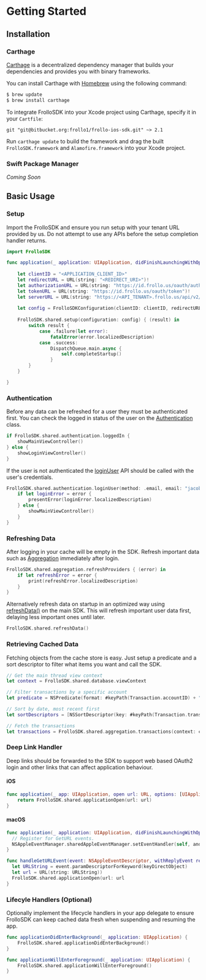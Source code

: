 # Getting Started

## Installation

### Carthage

[Carthage](https://github.com/Carthage/Carthage) is a decentralized dependency manager that builds your dependencies and provides you with binary frameworks.

You can install Carthage with [Homebrew](https://brew.sh/) using the following command:

```bash
$ brew update
$ brew install carthage
```

To integrate FrolloSDK into your Xcode project using Carthage, specify it in your `Cartfile`:

```ogdl
git "git@bitbucket.org:frollo1/frollo-ios-sdk.git" ~> 2.1
```

Run `carthage update` to build the framework and drag the built `FrolloSDK.framework` and `Alamofire.framework` into your Xcode project.

### Swift Package Manager

*Coming Soon*

## Basic Usage

### Setup

Import the FrolloSDK and ensure you run setup with your tenant URL provided by us. Do not attempt to use any APIs before the setup completion handler returns.

```swift
import FrolloSDK

func application(_ application: UIApplication, didFinishLaunchingWithOptions launchOptions: [UIApplication.LaunchOptionsKey: Any]?) -> Bool {
        
    let clientID = "<APPLICATION_CLIENT_ID>"
    let redirectURL = URL(string: "<REDIRECT_URI>")!
    let authorizationURL = URL(string: "https://id.frollo.us/oauth/authorize")!
    let tokenURL = URL(string: "https://id.frollo.us/oauth/token")!
    let serverURL = URL(string: "https://<API_TENANT>.frollo.us/api/v2/")!
        
    let config = FrolloSDKConfiguration(clientID: clientID, redirectURL: redirectURL, authorizationEndpoint: authorizationURL, tokenEndpoint: tokenURL, serverEndpoint: serverURL)
        
    FrolloSDK.shared.setup(configuration: config) { (result) in
        switch result {
            case .failure(let error):
                fatalError(error.localizedDescription)
            case .success:
                DispatchQueue.main.async {
                    self.completeStartup()
                }
        }
    }

}
```

### Authentication

Before any data can be refreshed for a user they must be authenticated first. You can check the logged in status of the user on the [Authentication](Classes/Authentication.html#/s:9FrolloSDK14AuthenticationC8loggedInSbvp) class.

```swift
if FrolloSDK.shared.authentication.loggedIn {
    showMainViewController()
} else {
    showLoginViewController()
}
```

If the user is not authenticated the [loginUser](Classes/Authentication.html#/s:9FrolloSDK14AuthenticationC9loginUser6method5email8password6userID0I5Token10completionyAC8AuthTypeO_SSSgA3Mys5Error_pSgctF) API should be called with the user's credentials.

```swift
FrolloSDK.shared.authentication.loginUser(method: .email, email: "jacob@example.com", password: "$uPer5ecr@t") { (error) in
    if let loginError = error {
        presentError(loginError.localizedDescription)
    } else {
        showMainViewController()
    }
}
```

### Refreshing Data

After logging in your cache will be empty in the SDK. Refresh important data such as [Aggregation](Classes/Aggregation.html) immediately after login.

```swift
FrolloSDK.shared.aggregation.refreshProviders { (error) in
    if let refreshError = error {
        print(refreshError.localizedDescription)
    }
}
```

Alternatively refresh data on startup in an optimized way using [refreshData()]() on the main SDK. This will refresh important user data first, delaying less important ones until later.

```swift
FrolloSDK.shared.refreshData()
```

### Retrieving Cached Data

Fetching objects from the cache store is easy. Just setup a predicate and a sort descriptor to filter what items you want and call the SDK.

```swift
// Get the main thread view context
let context = FrolloSDK.shared.database.viewContext

// Filter transactions by a specific account
let predicate = NSPredicate(format: #keyPath(Transaction.accountID) + " == %ld", argumentArray: [accountID])

// Sort by date, most recent first
let sortDescriptors = [NSSortDescriptor(key: #keyPath(Transaction.transactionDateString), ascending: false)]

// Fetch the transactions
let transactions = FrolloSDK.shared.aggregation.transactions(context: context, filteredBy: predicate, sortedBy: sortDescriptors)
```

### Deep Link Handler

Deep links should be forwarded to the SDK to support web based OAuth2 login and other links that can affect application behaviour.

#### iOS

```swift
func application(_ app: UIApplication, open url: URL, options: [UIApplication.OpenURLOptionsKey : Any] = [:]) -> Bool {
    return FrolloSDK.shared.applicationOpen(url: url)
}
```

#### macOS

```swift
func application(_ application: UIApplication, didFinishLaunchingWithOptions launchOptions: [UIApplication.LaunchOptionsKey: Any]?) -> Bool {
  // Register for GetURL events.
  NSAppleEventManager.sharedAppleEventManager.setEventHandler(self, andSelector: #selector(handleGetURLEvent:withReplyEvent:), forEventClass: kInternetEventClass, andEventID:kAEGetURL)
}

func handleGetURLEvent(event: NSAppleEventDescriptor, withReplyEvent replyEvent: NSAppleEventDescriptor) {
  let URLString = event.paramDescriptorForKeyword(keyDirectObject)
  let url = URL(string: URLString))
  FrolloSDK.shared.applicationOpen(url: url
}
```

### Lifecyle Handlers (Optional)

Optionally implement the lifecycle handlers in your app delegate to ensure FrolloSDK can keep cached data fresh when suspending and resuming the app.

```swift
func applicationDidEnterBackground(_ application: UIApplication) {
    FrolloSDK.shared.applicationDidEnterBackground()
}

func applicationWillEnterForeground(_ application: UIApplication) {
    FrolloSDK.shared.applicationWillEnterForeground()
}
```




